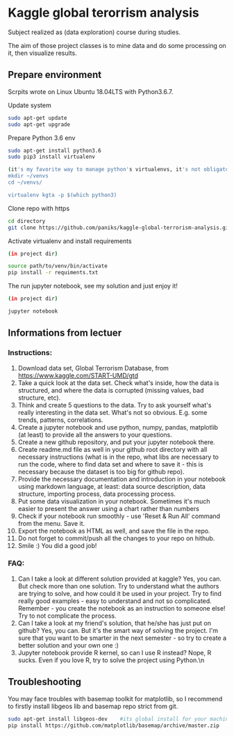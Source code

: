 # Kaggle global terorrism analysis
Subject realized as (data exploration) course during studies.

The aim of those project classes is to mine data and do some processing on it, then visualize results.

## Prepare environment

Scrpits wrote on Linux Ubuntu 18.04LTS with Python3.6.7.

Update system
```bash
sudo apt-get update
sudo apt-get upgrade
```

Prepare Python 3.6 env
```bash
sudo apt-get install python3.6
sudo pip3 install virtualenv

(it's my favorite way to manage python's virtualenvs, it's not obligatory or something, one more popular way is to storage env in project)
mkdir ~/venvs
cd ~/venvs/

virtualenv kgta -p $(which python3)
```

Clone repo with https

```bash
cd directory
git clone https://github.com/paniks/kaggle-global-terrorism-analysis.git
```

Activate virtualenv and install requirements
```bash
(in project dir)

source path/to/venv/bin/activate
pip install -r requiments.txt
```

The run jupyter notebook, see my solution and just enjoy it!
```bash
(in project dir)

jupyter notebook
```

## Informations from lectuer 

### Instructions:
1. Download data set, Global Terrorism Database, from https://www.kaggle.com/START-UMD/gtd
2. Take a quick look at the data set. Check what's inside, how the data is structured, and where the data is corrupted (missing values, bad structure, etc).
3. Think and create 5 questions to the data. Try to ask yourself what's really interesting in the data set. What's not so obvious. E.g. some trends, patterns, correlations.
4. Create a jupyter notebook and use python, numpy, pandas, matplotlib (at least) to provide all the answers to your questions.
5. Create a new github repository, and put your jupyter notebook there.
6. Create readme.md file as well in your github root directory with all necessary instructions (what is in the repo, what libs are necessary to run the code, where to find data set and where to save it  - this is necessary because the dataset is too big for github repo).
7. Provide the necessary documentation and introduction in your notebook using markdown language, at least: data source description, data structure, importing process, data processing process.
8. Put some data visualization in your notebook. Sometimes it's much easier to present the answer using a chart rather than numbers
9. Check if your notebook run smoothly - use 'Reset & Run All' command from the menu. Save it.
10. Export the notebook as HTML as well, and save the file in the repo.
11. Do not forget to commit/push all the changes to your repo on hithub.
12. Smile :) You did a good job!
    

### FAQ:
1. Can I take a look at different solution provided at kaggle?  Yes, you can. But check more than one solution. Try to understand what the authors are trying to solve, and how could it be used in your project. Try to find really good examples - easy to understand and not so complicated. Remember - you create the notebook as an instruction to someone else! Try to not complicate the process.
2. Can I take a look at my friend's solution, that he/she has just put on github? Yes, you can. But it's the smart way of solving the project. I'm sure that you want to be smarter in the next semester - so try to create a better solution and your own one :)
3. Jupyter notebook provide R kernel, so can I use R instead? Nope, R sucks. Even if you love R, try to solve the project using Python.\n


## Troubleshooting 

You may face troubles with basemap toolkit for matplotlib, so I recommend to firstly install libgeos lib and basemap repo strict from git.
```bash
sudo apt-get install libgeos-dev	#its global install for your machine 
pip install https://github.com/matplotlib/basemap/archive/master.zip	#run with activated virtualenv
```	
